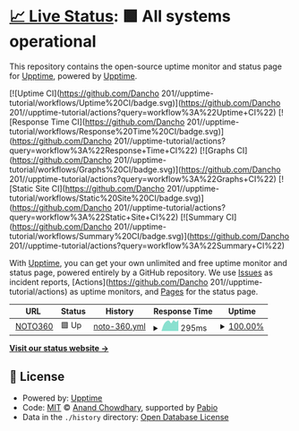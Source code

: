 # [📈 Live Status](https://upptime.github.io/upptime): <!--live status--> **🟩 All systems operational**

This repository contains the open-source uptime monitor and status page for [Upptime](https://upptime.js.org), powered by [Upptime](https://github.com/upptime/upptime).

[![Uptime CI](https://github.com/Dancho 201//upptime-tutorial/workflows/Uptime%20CI/badge.svg)](https://github.com/Dancho 201//upptime-tutorial/actions?query=workflow%3A%22Uptime+CI%22)
[![Response Time CI](https://github.com/Dancho 201//upptime-tutorial/workflows/Response%20Time%20CI/badge.svg)](https://github.com/Dancho 201//upptime-tutorial/actions?query=workflow%3A%22Response+Time+CI%22)
[![Graphs CI](https://github.com/Dancho 201//upptime-tutorial/workflows/Graphs%20CI/badge.svg)](https://github.com/Dancho 201//upptime-tutorial/actions?query=workflow%3A%22Graphs+CI%22)
[![Static Site CI](https://github.com/Dancho 201//upptime-tutorial/workflows/Static%20Site%20CI/badge.svg)](https://github.com/Dancho 201//upptime-tutorial/actions?query=workflow%3A%22Static+Site+CI%22)
[![Summary CI](https://github.com/Dancho 201//upptime-tutorial/workflows/Summary%20CI/badge.svg)](https://github.com/Dancho 201//upptime-tutorial/actions?query=workflow%3A%22Summary+CI%22)

With [Upptime](https://upptime.js.org), you can get your own unlimited and free uptime monitor and status page, powered entirely by a GitHub repository. We use [Issues](https://github.com/upptime/upptime/issues) as incident reports, [Actions](https://github.com/Dancho 201//upptime-tutorial/actions) as uptime monitors, and [Pages](https://upptime.github.io/upptime) for the status page.

<!--start: status pages-->
<!-- This summary is generated by Upptime (https://github.com/upptime/upptime) -->
<!-- Do not edit this manually, your changes will be overwritten -->
<!-- prettier-ignore -->
| URL | Status | History | Response Time | Uptime |
| --- | ------ | ------- | ------------- | ------ |
| <img alt="" src="https://icons.duckduckgo.com/ip3/noto360.com.ico" height="13"> [NOTO360](https://noto360.com) | 🟩 Up | [noto-360.yml](https://github.com/Dancho201/upptime-tutorial/commits/HEAD/history/noto-360.yml) | <details><summary><img alt="Response time graph" src="./graphs/noto-360/response-time-week.png" height="20"> 295ms</summary><br><a href="https://Dancho201.github.io/upptime-tutorial/history/noto-360"><img alt="Response time 295" src="https://img.shields.io/endpoint?url=https%3A%2F%2Fraw.githubusercontent.com%2FDancho201%2Fupptime-tutorial%2FHEAD%2Fapi%2Fnoto-360%2Fresponse-time.json"></a><br><a href="https://Dancho201.github.io/upptime-tutorial/history/noto-360"><img alt="24-hour response time 259" src="https://img.shields.io/endpoint?url=https%3A%2F%2Fraw.githubusercontent.com%2FDancho201%2Fupptime-tutorial%2FHEAD%2Fapi%2Fnoto-360%2Fresponse-time-day.json"></a><br><a href="https://Dancho201.github.io/upptime-tutorial/history/noto-360"><img alt="7-day response time 295" src="https://img.shields.io/endpoint?url=https%3A%2F%2Fraw.githubusercontent.com%2FDancho201%2Fupptime-tutorial%2FHEAD%2Fapi%2Fnoto-360%2Fresponse-time-week.json"></a><br><a href="https://Dancho201.github.io/upptime-tutorial/history/noto-360"><img alt="30-day response time 295" src="https://img.shields.io/endpoint?url=https%3A%2F%2Fraw.githubusercontent.com%2FDancho201%2Fupptime-tutorial%2FHEAD%2Fapi%2Fnoto-360%2Fresponse-time-month.json"></a><br><a href="https://Dancho201.github.io/upptime-tutorial/history/noto-360"><img alt="1-year response time 295" src="https://img.shields.io/endpoint?url=https%3A%2F%2Fraw.githubusercontent.com%2FDancho201%2Fupptime-tutorial%2FHEAD%2Fapi%2Fnoto-360%2Fresponse-time-year.json"></a></details> | <details><summary><a href="https://Dancho201.github.io/upptime-tutorial/history/noto-360">100.00%</a></summary><a href="https://Dancho201.github.io/upptime-tutorial/history/noto-360"><img alt="All-time uptime 100.00%" src="https://img.shields.io/endpoint?url=https%3A%2F%2Fraw.githubusercontent.com%2FDancho201%2Fupptime-tutorial%2FHEAD%2Fapi%2Fnoto-360%2Fuptime.json"></a><br><a href="https://Dancho201.github.io/upptime-tutorial/history/noto-360"><img alt="24-hour uptime 100.00%" src="https://img.shields.io/endpoint?url=https%3A%2F%2Fraw.githubusercontent.com%2FDancho201%2Fupptime-tutorial%2FHEAD%2Fapi%2Fnoto-360%2Fuptime-day.json"></a><br><a href="https://Dancho201.github.io/upptime-tutorial/history/noto-360"><img alt="7-day uptime 100.00%" src="https://img.shields.io/endpoint?url=https%3A%2F%2Fraw.githubusercontent.com%2FDancho201%2Fupptime-tutorial%2FHEAD%2Fapi%2Fnoto-360%2Fuptime-week.json"></a><br><a href="https://Dancho201.github.io/upptime-tutorial/history/noto-360"><img alt="30-day uptime 100.00%" src="https://img.shields.io/endpoint?url=https%3A%2F%2Fraw.githubusercontent.com%2FDancho201%2Fupptime-tutorial%2FHEAD%2Fapi%2Fnoto-360%2Fuptime-month.json"></a><br><a href="https://Dancho201.github.io/upptime-tutorial/history/noto-360"><img alt="1-year uptime 100.00%" src="https://img.shields.io/endpoint?url=https%3A%2F%2Fraw.githubusercontent.com%2FDancho201%2Fupptime-tutorial%2FHEAD%2Fapi%2Fnoto-360%2Fuptime-year.json"></a></details>

<!--end: status pages-->

[**Visit our status website →**](https://upptime.github.io/upptime)

## 📄 License

- Powered by: [Upptime](https://github.com/upptime/upptime)
- Code: [MIT](./LICENSE) © [Anand Chowdhary](https://anandchowdhary.com), supported by [Pabio](https://pabio.com)
- Data in the `./history` directory: [Open Database License](https://opendatacommons.org/licenses/odbl/1-0/)
